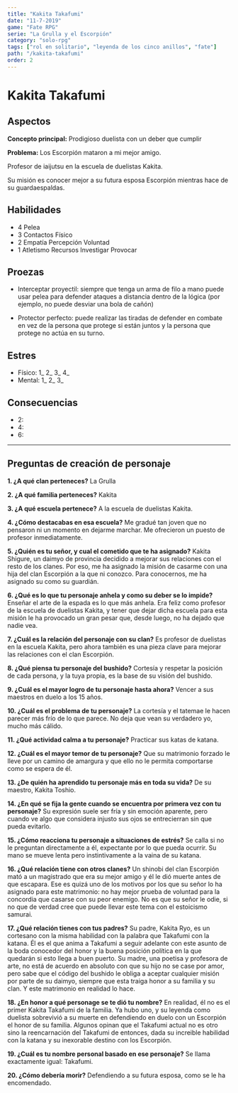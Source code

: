 ```yaml
---
title: "Kakita Takafumi"
date: "11-7-2019"
game: "Fate RPG"
serie: "La Grulla y el Escorpión"
category: "solo-rpg"
tags: ["rol en solitario", "leyenda de los cinco anillos", "fate"]
path: "/kakita-takafumi"
order: 2
---
```


# Kakita Takafumi

## Aspectos

**Concepto principal:** Prodigioso duelista con un deber que cumplir

**Problema:** Los Escorpión mataron a mi mejor amigo.

Profesor de iaijutsu en la escuela de duelistas Kakita.

Su misión es conocer mejor a su futura esposa Escorpión mientras hace de su guardaespaldas.

## Habilidades

- 4 Pelea
- 3 Contactos Físico
- 2 Empatía Percepción Voluntad
- 1 Atletismo Recursos Investigar Provocar

## Proezas

- Interceptar proyectil: siempre que tenga un arma de filo a mano puede usar pelea para defender ataques a distancia dentro de la lógica (por ejemplo, no puede desviar una bola de cañón)

- Protector perfecto: puede realizar las tiradas de defender en combate en vez de la persona que protege si están juntos y la persona que protege no actúa en su turno.

## Estres

- Físico: 1\_ 2\_ 3\_ 4\_
- Mental: 1\_ 2\_ 3\_

## Consecuencias

- 2:
- 4:
- 6:

---

## Preguntas de creación de personaje

**1. ¿A qué clan perteneces?** La Grulla

**2. ¿A qué familia perteneces?** Kakita

**3. ¿A qué escuela pertenece?** A la escuela de duelistas Kakita.

**4. ¿Cómo destacabas en esa escuela?** Me gradué tan joven que no pensaron ni un momento en dejarme marchar. Me ofrecieron un puesto de profesor inmediatamente.

**5. ¿Quién es tu señor, y cual el cometido que te ha asignado?** Kakita Shigure, un daimyo de provincia decidido a mejorar sus relaciones con el resto de los clanes. Por eso, me ha asignado la misión de casarme con una hija del clan Escorpión a la que ni conozco. Para conocernos, me ha asignado su como su guardián.

**6. ¿Qué es lo que tu personaje anhela y como su deber se lo impide?** Enseñar el arte de la espada es lo que más anhela. Era feliz como profesor de la escuela de duelistas Kakita, y tener que dejar dicha escuela para esta misión le ha provocado un gran pesar que, desde luego, no ha dejado que nadie vea.

**7. ¿Cuál es la relación del personaje con su clan?** Es profesor de duelistas en la escuela Kakita, pero ahora también es una pieza clave para mejorar las relaciones con el clan Escorpión.

**8. ¿Qué piensa tu personaje del bushido?** Cortesía y respetar la posición de cada persona, y la tuya propia, es la base de su visión del bushido.

**9. ¿Cuál es el mayor logro de tu personaje hasta ahora?** Vencer a sus maestros en duelo a los 15 años.

**10. ¿Cuál es el problema de tu personaje?** La cortesía y el tatemae le hacen parecer más frío de lo que parece. No deja que vean su verdadero yo, mucho más cálido.

**11. ¿Qué actividad calma a tu personaje?** Practicar sus katas de katana.

**12. ¿Cuál es el mayor temor de tu personaje?** Que su matrimonio forzado le lleve por un camino de amargura y que ello no le permita comportarse como se espera de él.

**13. ¿De quién ha aprendido tu personaje más en toda su vida?** De su maestro, Kakita Toshio.

**14. ¿En qué se fija la gente cuando se encuentra por primera vez con tu personaje?** Su expresión suele ser fría y sin emoción aparente, pero cuando ve algo que considera injusto sus ojos se entrecierran sin que pueda evitarlo.

**15. ¿Cómo reacciona tu personaje a situaciones de estrés?** Se calla si no le preguntan directamente a él, expectante por lo que pueda ocurrir. Su mano se mueve lenta pero instintivamente a la vaina de su katana.

**16. ¿Qué relación tiene con otros clanes?** Un shinobi del clan Escorpión mató a un magistrado que era su mejor amigo y él le dió muerte antes de que escapara. Ese es quizá uno de los motivos por los que su señor lo ha asignado para este matrimonio: no hay mejor prueba de voluntad para la concordia que casarse con su peor enemigo. No es que su señor le odie, si no que de verdad cree que puede llevar este tema con el estoicismo samurai.

**17. ¿Qué relación tienes con tus padres?** Su padre, Kakita Ryo, es un cortesano con la misma habilidad con la palabra que Takafumi con la katana. Él es el que anima a Takafumi a seguir adelante con este asunto de la boda conocedor del honor y la buena posición política en la que quedarán si esto llega a buen puerto. Su madre, una poetisa y profesora de arte, no está de acuerdo en absoluto con que su hijo no se case por amor, pero sabe que el código del bushido le obliga a aceptar cualquier misión por parte de su daimyo, siempre que esta traiga honor a su familia y su clan. Y este matrimonio en realidad lo hace.

**18. ¿En honor a qué personage se te dió tu nombre?** En realidad, él no es el primer Kakita Takafumi de la familia. Ya hubo uno, y su leyenda como duelista sobrevivió a su muerte en defendiendo en duelo con un Escorpión el honor de su familia. Algunos opinan que el Takafumi actual no es otro sino la reencarnación del Takafumi de entonces, dada su increible habilidad con la katana y su inexorable destino con los Escorpión.

**19. ¿Cuál es tu nombre personal basado en ese personaje?** Se llama exactamente igual: Takafumi.

**20. ¿Cómo debería morir?** Defendiendo a su futura esposa, como se le ha encomendado.
